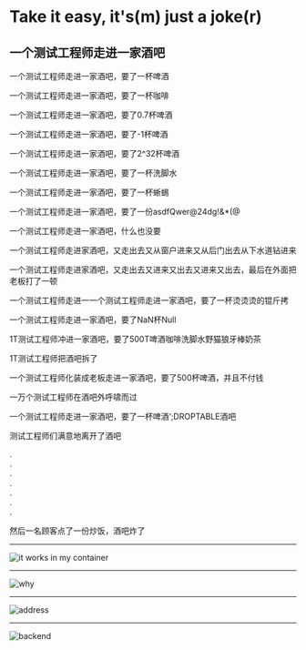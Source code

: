 # Take it easy, it's(m) just a joke(r)

## 一个测试工程师走进一家酒吧


一个测试工程师走进一家酒吧，要了一杯啤酒

一个测试工程师走进一家酒吧，要了一杯咖啡

一个测试工程师走进一家酒吧，要了0.7杯啤酒

一个测试工程师走进一家酒吧，要了-1杯啤酒

一个测试工程师走进一家酒吧，要了2^32杯啤酒

一个测试工程师走进一家酒吧，要了一杯洗脚水

一个测试工程师走进一家酒吧，要了一杯蜥蜴

一个测试工程师走进一家酒吧，要了一份asdfQwer@24dg!&*(@

一个测试工程师走进一家酒吧，什么也没要

一个测试工程师走进家酒吧，又走出去又从窗户进来又从后门出去从下水道钻进来

一个测试工程师走进家酒吧，又走出去又进来又出去又进来又出去，最后在外面把老板打了一顿

一个测试工程师走进一一个测试工程师走进一家酒吧，要了一杯烫烫烫的锟斤拷

一个测试工程师走进一家酒吧，要了NaN杯Null

1T测试工程师冲进一家酒吧，要了500T啤酒咖啡洗脚水野猫狼牙棒奶茶

1T测试工程师把酒吧拆了

一个测试工程师化装成老板走进一家酒吧，要了500杯啤酒，并且不付钱

一万个测试工程师在酒吧外呼啸而过

一个测试工程师走进一家酒吧，要了一杯啤酒‘;DROPTABLE酒吧

测试工程师们满意地离开了酒吧

.  
.  
.  
.  
.  
.  
.  

然后一名顾客点了一份炒饭，酒吧炸了



----------

![it works in my container](../img/v2-72b4f54812d46569beb66ec159ad795e_720w.webp)

-----------

![why](../img/v2-9323a81c482d136fb5da7e1c6fb2c32a_720w.png)

---------------

![address](../img/v2-d02bfb0761e988f5bf02e1e7f6e11f4f_720w.webp)

----------------

![backend](../img/backend.jpg)

